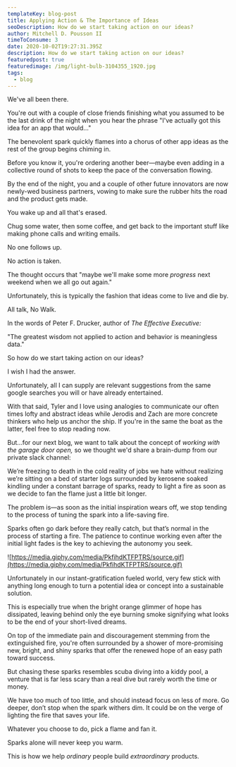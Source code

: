 ```yaml
---
templateKey: blog-post
title: Applying Action & The Importance of Ideas
seoDescription: How do we start taking action on our ideas?
author: Mitchell D. Pousson II
timeToConsume: 3
date: 2020-10-02T19:27:31.395Z
description: How do we start taking action on our ideas?
featuredpost: true
featuredimage: /img/light-bulb-3104355_1920.jpg
tags:
  - blog
---
```

<!--StartFragment-->

We've all been there.

You're out with a couple of close friends finishing what you assumed to be the last drink of the night when you hear the phrase "I've actually got this idea for an app that would..."

The benevolent spark quickly flames into a chorus of other app ideas as the rest of the group begins chiming in.

Before you know it, you're ordering another beer—maybe even adding in a collective round of shots to keep the pace of the conversation flowing.

By the end of the night, you and a couple of other future innovators are now newly-wed business partners, vowing to make sure the rubber hits the road and the product gets made.

You wake up and all that's erased.

Chug some water, then some coffee, and get back to the important stuff like making phone calls and writing emails.

No one follows up.

No action is taken.

The thought occurs that "maybe we'll make some more *progress* next weekend when we all go out again."

Unfortunately, this is typically the fashion that ideas come to live and die by.

All talk, No Walk.

In the words of Peter F. Drucker, author of *The Effective Executive:*

"The greatest wisdom not applied to action and behavior is meaningless data."

So how do we start taking action on our ideas?

I wish I had the answer.

Unfortunately, all I can supply are relevant suggestions from the same google searches you will or have already entertained.

With that said, Tyler and I love using analogies to communicate our often times lofty and abstract ideas while Jerodis and Zach are more concrete thinkers who help us anchor the ship. If you're in the same the boat as the latter, feel free to stop reading now.

But...for our next blog, we want to talk about the concept of *working with the garage door open,* so we thought we'd share a brain-dump from our private slack channel:

We’re freezing to death in the cold reality of jobs we hate without realizing we’re sitting on a bed of starter logs surrounded by kerosene soaked kindling under a constant barrage of sparks, ready to light a fire as soon as we decide to fan the flame just a little bit longer.

The problem is—as soon as the initial inspiration wears off, we stop tending to the process of tuning the spark into a life-saving fire.

Sparks often go dark before they really catch, but that’s normal in the process of starting a fire. The patience to continue working even after the initial light fades is the key to achieving the autonomy you seek.

![https://media.giphy.com/media/PkfihdKTFPTRS/source.gif](https://media.giphy.com/media/PkfihdKTFPTRS/source.gif)

Unfortunately in our instant-gratification fueled world, very few stick with anything long enough to turn a potential idea or concept into a sustainable solution.

This is especially true when the bright orange glimmer of hope has dissipated, leaving behind only the eye burning smoke signifying what looks to be the end of your short-lived dreams.

On top of the immediate pain and discouragement stemming from the extinguished fire, you're often surrounded by a shower of more-promising new, bright, and shiny sparks that offer the renewed hope of an easy path toward success.

But chasing these sparks resembles scuba diving into a kiddy pool, a venture that is far less scary than a real dive but rarely worth the time or money.

We have too much of too little, and should instead focus on less of more. Go deeper, don’t stop when the spark withers dim. It could be on the verge of lighting the fire that saves your life.

Whatever you choose to do, pick a flame and fan it.

Sparks alone will never keep you warm.

This is how we help *ordinary* people build *extraordinary* products.

<!--EndFragment-->